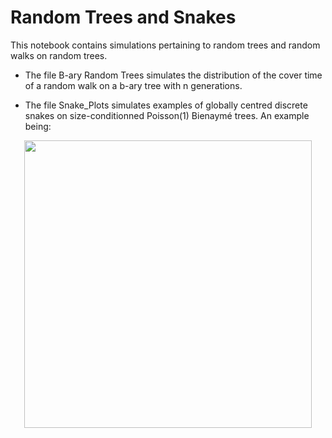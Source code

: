 # Random Trees and Snakes

This notebook contains simulations pertaining to random trees and random walks on random trees. 

- The file B-ary Random Trees simulates the distribution of the cover time of a random walk on a b-ary tree with n generations. 

- The file Snake_Plots simulates examples of globally centred discrete snakes on size-conditionned Poisson(1) Bienaymé trees. An example being:
<p align="center">
  <img width="460" height="460" src="https://github.com/rivkamitchell/Random-Trees-and-Snakes/assets/40970336/786368ac-2618-463e-91e2-596f25bf3bcd">
</p>




